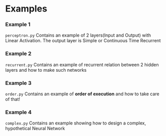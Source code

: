 # Examples

### Example 1

`perceptron.py` Contains an example of 2 layers(Input and Output) with Linear Activation. The output layer is Simple or Continuous Time Recurrent

### Example 2

`recurrent.py` Contains an example of recurrent relation between 2 hidden layers and how to make such networks

### Example 3

`order.py` Contains an example of **order of execution** and how to take care of that!

### Example 4

`complex.py` Contains an example showing how to design a complex, hypothetical Neural Network
